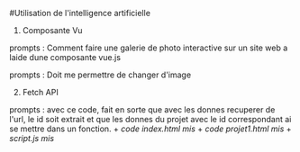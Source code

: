 #Utilisation de l'intelligence artificielle

1. Composante Vu

prompts : Comment faire une galerie de photo interactive sur un site web a laide dune composante vue.js

prompts : Doit me permettre de changer d'image

2. Fetch API

prompts : avec ce code, fait en sorte que avec les donnes recuperer de l'url, le id soit extrait et que les donnes du projet avec le id correspondant ai se mettre dans un fonction. + *code index.html mis* + *code projet1.html mis* + *script.js mis*


